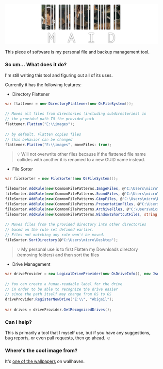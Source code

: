 ![](docs/header.png)

This piece of software is my personal file and backup management tool.

### So um... What does it do?

I'm still writing this tool and figuring out all of its uses.

Currently it has the following features:

- Directory Flattener

```cs
var flattener = new DirectoryFlattener(new OsFileSystem());

// Moves all files from directories (including subdirectories) in
// the provided path TO the provided path
flattener.Flatten("E:\\images");

// by default, Flatten copies files
// this behavior can be changed
flattener.Flatten("E:\\images", moveFiles: true);
```

> 💡 Will not overwrite other files because if the flattened file name collides with another it is renamed to a new GUID name instead.

- File Sorter

```cs
var fileSorter = new FileSorter(new OsFileSystem());

fileSorter.AddRule(new(CommonFilePatterns.ImageFiles, @"C:\Users\micro\Pictures\sorted"));
fileSorter.AddRule(new(CommonFilePatterns.SoundFiles, @"C:\Users\micro\Music"));
fileSorter.AddRule(new(CommonFilePatterns.GimpFiles, @"C:\Users\micro\Documents\Gimp projects"));
fileSorter.AddRule(new(CommonFilePatterns.PresentationFiles, @"C:\Users\micro\Documents\Presentations"));
fileSorter.AddRule(new(CommonFilePatterns.ArchiveFiles, @"C:\Users\micro\Documents\Archives"));
fileSorter.AddRule(new(CommonFilePatterns.WindowsShortcutFiles, string.Empty, SpecialRule.Delete));

// Moves files from the provided directory into other directories
// based on the rule set defined earlier.
// Files not matching any rule won't be moved.
fileSorter.SortDirectory(@"C:\Users\micro\Desktop");
```

> 💡 My personal use is to first Flatten my Downloads directory (removing folders) and then sort the files

- Drive Management

```cs
var driveProvider = new LogicalDriveProvider(new OsDriveInfo(), new JsonFileDriveIdentifier());

// You can create a human-readable label for the drive
// in order to be able to recognize the drive easier
// since the path itself may change from OS to OS
driveProvider.RegisterNewDrive("E:\\", "Abigail");

var drives = driveProvider.GetRecognizedDrives();
```

### Can I help?

This is primarily a tool that I myself use, but if you have any suggestions, bug reports, or even pull requests, then go ahead. :relaxed:

### Where's the cool image from?

It's [one of the wallpapers](https://wallhaven.cc/w/vm8dmp) on wallhaven.
